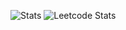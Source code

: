 ![Stats](https://github-readme-stats.vercel.app/api?username=flightofnoobs&count_private=true&theme=github_dark)
![Leetcode Stats](https://leetcard.jacoblin.cool/flightofnoobs)
